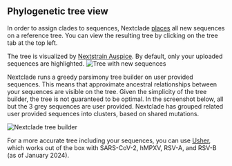 ## Phylogenetic tree view

In order to assign clades to sequences, Nextclade [places](../algorithm/03-phylogenetic-placement.md) all new sequences on a reference tree. You can view the resulting tree by clicking on the tree tab at the top left.

The tree is visualized by [Nextstrain Auspice](https://docs.nextstrain.org/projects/auspice/en/stable/). By default, only your uploaded sequences are highlighted.
![Tree with new sequences](../assets/web_tree.png)

Nextclade runs a greedy parsimony tree builder on user provided sequences. This means that approximate ancestral relationships between your sequences are visible on the tree. Given the simplicity of the tree builder, the tree is not guaranteed to be optimal. In the screenshot below, all but the 3 grey sequences are user provided. Nextclade has grouped related user provided sequences into clusters, based on shared mutations.

![Nextclade tree builder](../assets/web_tree-builder.png)

For a more accurate tree including your sequences, you can use [Usher](https://genome.ucsc.edu/cgi-bin/hgPhyloPlace), which works out of the box with SARS-CoV-2, hMPXV, RSV-A, and RSV-B (as of January 2024).
